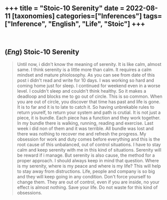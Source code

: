 +++
title = "Stoic-10 Serenity"
date = 2022-08-11
[taxonomies]
categories=["Inferences"]
tags=["Inference", "English", "Life", "Stoic"]
+++
---
<br>

## (*Eng*) Stoic-10 Serenity
> Until now, i didn't know the meaning of serenity. It is like calm, almost same. I think serenity is a little more than calm. It requires a calm mindset and mature phiolosophy. As you can see from date of this post i didn't read and write for 10 days. I was working so hard and coming home just for sleep. I continued for weekend even in a worse level. I couldn't sleep and couldn't think healthy. So it makes a deadloop and blocks me to go out of circle. This is so common. When you are out of circle, you discover that time has past and life is gone. It is to far and it is to late to catch it. So having unbrekable rules to return yourelf, to return your system and path is crutial. It is not just a piece, it is bundle. Each piece has a function and they work together. In my bundle there is walking, running, reading and exercise. Last week i did non of them and it was terrible. All bundle was lost and there was nothing to recover me and refresh the progress. My obsession for work and duty comes before everything and this is the root cause of this unbalanced, out of control situations. I have to stay calm and keep serenity with me in this kind of situations. Serenity will be reward if i manage. But serenity is also cause, the method for a proper approach. I should always keep in mind that question. Where is my serenity, where is my peace and where is my life? This will help to stay away from distructions. Life, people and company is so big and they will keep going in any condition. Don't force yourself to change them. They are out of control, even if you are inside, no your effect is almost nothing. Save your life. Do not waste for this kind of obsessions.